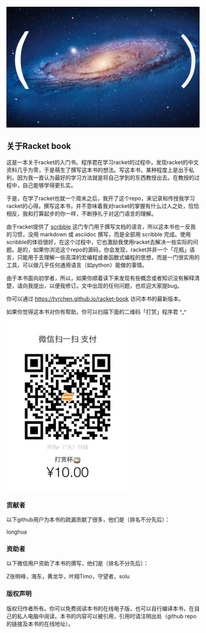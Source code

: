 ![Racket](assets/images/cover.jpg)

## 关于Racket book

这是一本关于racket的入门书。程序君在学习racket的过程中，发现racket的中文资料几乎为零，于是萌生了撰写这本书的想法。写这本书，某种程度上是出于私利，因为我一直认为最好的学习方法就是将自己学到的东西教授出去。在教授的过程中，自己能够学得更扎实。

于是，在学了racket也就一个周末之后，我开了这个repo，来记录和传授我学习racket的心得。撰写这本书，并不意味着我对racket的掌握有什么过人之处，恰恰相反，我和打算起步的你一样，不断挣扎于对这门语言的理解。

由于racket提供了 [scribble](http://docs.racket-lang.org/scribble/) 这门专门用于撰写文档的语言，所以这本书也一反我的习惯，没用 markdown 或 asciidoc 撰写，而是全部用 scribble 完成。使用scribble的体验很好，在这个过程中，它也激励我使用racket去解决一些实际的问题。是的，如果你浏览这个repo的源码，你会发现，racket并非一个「花瓶」语言，只能用于去理解一些高深的宏编程或者函数式编程的思想，而是一门很实用的工具，可以做几乎任何通用语言（如python）能做的事情。

由于本书面向初学者，所以，如果你顺着读下来发现有些概念或者知识没有解释清楚，请向我提出，以便我修订。文中出现的任何问题，也欢迎大家提bug。

你可以通过 https://tyrchen.github.io/racket-book 访问本书的最新版本。

如果你觉得这本书对你有帮助，你可以扫描下面的二维码「打赏」程序君 ^_^

![打赏10元](assets/images/weixin10.jpg)

### 贡献者

以下github用户为本书的疏漏贡献了很多，他们是（排名不分先后）：

longhua

### 资助者

以下微信用户资助了本书的撰写，他们是（排名不分先后）：

Z张明峰，海东，黄龙华，叶翔Timo，守望者，solu

### 版权声明

版权归作者所有。你可以免费阅读本书的在线电子版，也可以自行编译本书，在自己的私人电脑中阅读。本书的内容可以被引用，引用时请注明出处（github repo的链接及本书的在线地址）。
